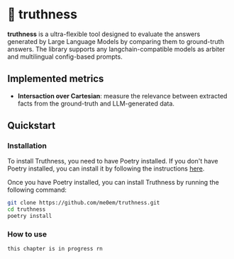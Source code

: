 # 🫧 truthness

**truthness** is a ultra-flexible tool designed to evaluate the answers generated by Large Language Models by comparing them to ground-truth answers. The library supports any langchain-compatible models as arbiter and multilingual config-based prompts.


## Implemented metrics

- **Intersaction over Cartesian**: measure the relevance between extracted facts from the ground-truth and LLM-generated data.


## Quickstart

### Installation

To install Truthness, you need to have Poetry installed. If you don't have Poetry installed, you can install it by following the instructions [here](https://python-poetry.org/docs/#installation).

Once you have Poetry installed, you can install Truthness by running the following command:

```bash
git clone https://github.com/me0em/truthness.git
cd truthness
poetry install
```

### How to use

`this chapter is in progress rn`
